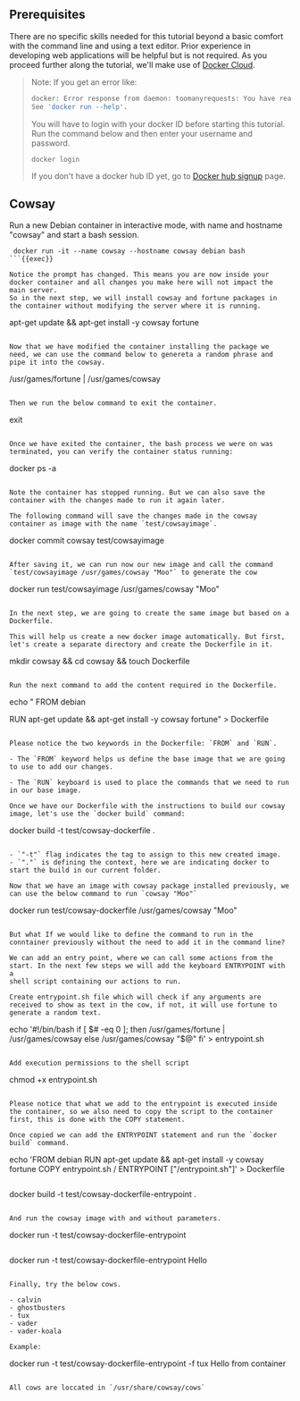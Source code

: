 ## Prerequisites

There are no specific skills needed for this tutorial beyond a basic comfort with the command line and using a text editor. Prior experience in developing web applications will be helpful but is not required. As you proceed further along the tutorial, we'll make use of [Docker Cloud](https://cloud.docker.com/).

> Note: If you get an error like:
>  
> ```bash
> docker: Error response from daemon: toomanyrequests: You have reached your pull rate limit. You may increase the limit by authenticating and upgrading: https://www.docker.com/increase-rate-limit.
> See 'docker run --help'.
> ```
>  
> You will have to login with your docker ID before starting this tutorial.
Run the command below and then enter your username and password.
>
> ```.term1
> docker login
> ```
>
> If you don't have a docker hub ID yet, go to [Docker hub signup](https://hub.docker.com/signup) page.

## Cowsay

Run a new Debian container in interactive mode, with name and hostname "cowsay" and start a bash session.

```
 docker run -it --name cowsay --hostname cowsay debian bash
```{{exec}}

Notice the prompt has changed. This means you are now inside your docker container and all changes you make here will not impact the main server.
So in the next step, we will install cowsay and fortune packages in the container without modifying the server where it is running.

```
apt-get update && apt-get install -y cowsay fortune
```{{exec}}

Now that we have modified the container installing the package we need, we can use the command below to genereta a random phrase and pipe it into the cowsay.

```
/usr/games/fortune | /usr/games/cowsay
```{{exec}}

Then we run the below command to exit the container.

```
exit
```{{exec}}

Once we have exited the container, the bash process we were on was terminated, you can verify the container status running:

```
docker ps -a
```{{exec}}

Note the container has stopped running. But we can also save the container with the changes made to run it again later.

The following command will save the changes made in the cowsay container as image with the name `test/cowsayimage`.

```
docker commit cowsay test/cowsayimage
```{{exec}}

After saving it, we can run now our new image and call the command `test/cowsayimage /usr/games/cowsay "Moo"` to generate the cow

```
docker run test/cowsayimage /usr/games/cowsay "Moo"
```{{exec}}

In the next step, we are going to create the same image but based on a Dockerfile.

This will help us create a new docker image automatically. But first, let's create a separate directory and create the Dockerfile in it.

```
mkdir cowsay &&
cd cowsay &&
touch Dockerfile
```{{exec}}

Run the next command to add the content required in the Dockerfile.

```
echo "
FROM debian

RUN apt-get update && apt-get install -y cowsay fortune" > Dockerfile
```{{exec}}

Please notice the two keywords in the Dockerfile: `FROM` and `RUN`.

- The `FROM` keyword helps us define the base image that we are going to use to add our changes.

- The `RUN` keyboard is used to place the commands that we need to run in our base image.

Once we have our Dockerfile with the instructions to build our cowsay image, let's use the `docker build` command:

```
docker build -t test/cowsay-dockerfile .
```{{exec}}

- `"-t"` flag indicates the tag to assign to this new created image.
- `"."` is defining the context, here we are indicating docker to start the build in our current folder.

Now that we have an image with cowsay package installed previously, we can use the below command to run `cowsay "Moo"`

```
docker run test/cowsay-dockerfile /usr/games/cowsay "Moo"
```{{exec}}

But what If we would like to define the command to run in the conntainer previously without the need to add it in the command line?

We can add an entry point, where we can call some actions from the start. In the next few steps we will add the keyboard ENTRYPOINT with a
shell script containing our actions to run.

Create entrypoint.sh file which will check if any arguments are received to show as text in the cow, if not, it will use fortune to generate a random text.

```
echo '#!/bin/bash
if [ $# -eq 0 ]; then
    /usr/games/fortune | /usr/games/cowsay
  else
    /usr/games/cowsay "$@"
fi' > entrypoint.sh
```{{exec}}

Add execution permissions to the shell script

```
chmod +x entrypoint.sh
```{{exec}}

Please notice that what we add to the entrypoint is executed inside the container, so we also need to copy the script to the container first, this is done with the COPY statement.

Once copied we can add the ENTRYPOINT statement and run the `docker build` command.

```
echo 'FROM debian
RUN apt-get update && apt-get install -y cowsay fortune
COPY entrypoint.sh /
ENTRYPOINT ["/entrypoint.sh"]' > Dockerfile
```{{exec}}

```
docker build -t test/cowsay-dockerfile-entrypoint .
```{{exec}}

And run the cowsay image with and without parameters.

```
docker run -t test/cowsay-dockerfile-entrypoint
```{{exec}}

```
docker run -t test/cowsay-dockerfile-entrypoint Hello
```{{exec}}

Finally, try the below cows.

- calvin
- ghostbusters
- tux
- vader
- vader-koala

Example:

```
docker run -t test/cowsay-dockerfile-entrypoint -f tux Hello from container
```{{exec}}

All cows are loccated in `/usr/share/cowsay/cows`
